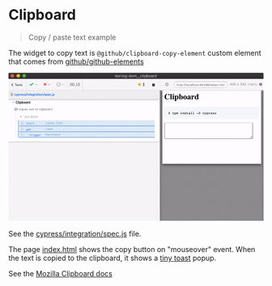 # Clipboard
> Copy / paste text example

The widget to copy text is `@github/clipboard-copy-element` custom element that comes from [github/github-elements](https://github.com/github/github-elements)

![Copy / paste test](./images/copy-paste.gif)

See the [cypress/integration/spec.js](./cypress/integration/spec.js) file.

The page [index.html](./index.html) shows the copy button on "mouseover" event. When the text is copied to the clipboard, it shows a [tiny toast](https://github.com/bahmutov/tiny-toast) popup.

See the [Mozilla Clipboard docs](https://developer.mozilla.org/en-US/docs/Mozilla/Add-ons/WebExtensions/Interact_with_the_clipboard)
